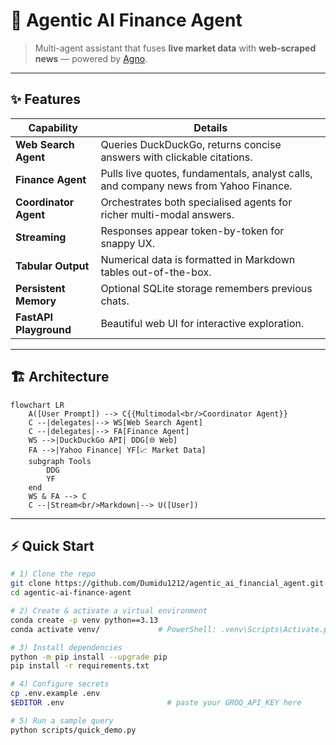 # 🧠 Agentic AI Finance Agent

> Multi-agent assistant that fuses **live market data** with **web-scraped news** — powered by [Agno](https://pypi.org/project/agno/).

---

## ✨ Features

| Capability            | Details                                                                                                   |
|-----------------------|------------------------------------------------------------------------------------------------------------|
| **Web Search Agent**  | Queries DuckDuckGo, returns concise answers with clickable citations.                                     |
| **Finance Agent**     | Pulls live quotes, fundamentals, analyst calls, and company news from Yahoo Finance.                      |
| **Coordinator Agent** | Orchestrates both specialised agents for richer multi-modal answers.                                      |
| **Streaming**         | Responses appear token-by-token for snappy UX.                                                            |
| **Tabular Output**    | Numerical data is formatted in Markdown tables out-of-the-box.                                            |
| **Persistent Memory** | Optional SQLite storage remembers previous chats.                                                         |
| **FastAPI Playground**| Beautiful web UI for interactive exploration.                                                             |

---

## 🏗️ Architecture

```mermaid
flowchart LR
    A([User Prompt]) --> C{{Multimodal<br/>Coordinator Agent}}
    C --|delegates|--> WS[Web Search Agent]
    C --|delegates|--> FA[Finance Agent]
    WS -->|DuckDuckGo API| DDG[🌐 Web]
    FA -->|Yahoo Finance| YF[📈 Market Data]
    subgraph Tools
        DDG
        YF
    end
    WS & FA --> C
    C --|Stream<br/>Markdown|--> U([User])
``` 
---

## ⚡ Quick Start

```bash
# 1) Clone the repo
git clone https://github.com/Dumidu1212/agentic_ai_financial_agent.git
cd agentic-ai-finance-agent

# 2) Create & activate a virtual environment
conda create -p venv python==3.13
conda activate venv/             # PowerShell: .venv\Scripts\Activate.ps1

# 3) Install dependencies
python -m pip install --upgrade pip
pip install -r requirements.txt

# 4) Configure secrets
cp .env.example .env
$EDITOR .env                       # paste your GROQ_API_KEY here

# 5) Run a sample query
python scripts/quick_demo.py
